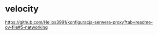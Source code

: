 # velocity

https://github.com/Helios3991/konfiguracja-serwera-proxy?tab=readme-ov-file#5-networking
